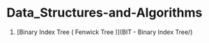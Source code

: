 # Data_Structures-and-Algorithms

1. [Binary Index Tree ( Fenwick Tree )](BIT - Binary Index Tree/)
